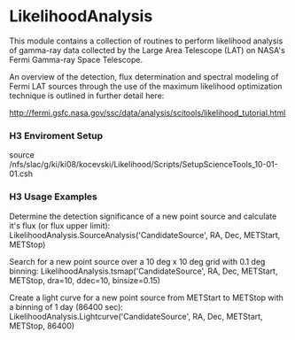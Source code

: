 # LikelihoodAnalysis

This module contains a collection of routines to perform likelihood analysis of gamma-ray data collected by the Large Area Telescope (LAT) on NASA's Fermi Gamma-ray Space Telescope.

An overview of the detection, flux determination and spectral modeling of Fermi LAT sources through the use of the maximum likelihood optimization technique is outlined in further detail here:

http://fermi.gsfc.nasa.gov/ssc/data/analysis/scitools/likelihood_tutorial.html

### H3 Enviroment Setup

source /nfs/slac/g/ki/ki08/kocevski/Likelihood/Scripts/SetupScienceTools_10-01-01.csh

### H3 Usage Examples

Determine the detection significance of a new point source and calculate it's flux (or flux upper limit):
LikelihoodAnalysis.SourceAnalysis('CandidateSource', RA, Dec, METStart, METStop)

Search for a new point source over a 10 deg x 10 deg grid with 0.1 deg binning:
LikelihoodAnalysis.tsmap('CandidateSource', RA, Dec, METStart, METStop, dra=10, ddec=10, binsize=0.15)

Create a light curve for a new point source from METStart to METStop with a binning of 1 day (86400 sec):
LikelihoodAnalysis.Lightcurve('CandidateSource', RA, Dec, METStart, METStop, 86400) 

